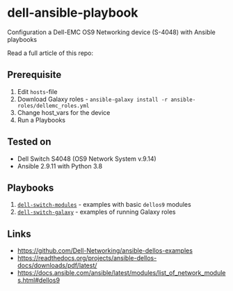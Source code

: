 # dell-ansible-playbook
Configuration a Dell-EMC OS9 Networking device (S-4048) with Ansible playbooks

Read a full article of this repo:

## Prerequisite

1. Edit `hosts`-file
2. Download Galaxy roles - `ansible-galaxy install -r ansible-roles/dellemc_roles.yml`
3. Change host_vars for the device
4. Run a Playbooks

## Tested on

* Dell Switch S4048 (OS9 Network System v.9.14)
* Ansible 2.9.11 with Python 3.8

## Playbooks

1. [`dell-switch-modules`](./dell-switch-modules.yml) - examples with basic `dellos9` modules
2. [`dell-switch-galaxy`](./dell-switch-galaxy.yml) - examples of running Galaxy roles

## Links
* https://github.com/Dell-Networking/ansible-dellos-examples
* https://readthedocs.org/projects/ansible-dellos-docs/downloads/pdf/latest/
* https://docs.ansible.com/ansible/latest/modules/list_of_network_modules.html#dellos9
